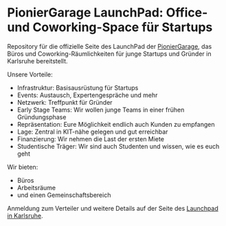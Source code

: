 PionierGarage LaunchPad: Office- und Coworking-Space für Startups
================================================================================

Repository für die offizielle Seite des LaunchPad der [PionierGarage](http://pioniergarage.de), das Büros und Coworking-Räumlichkeiten für junge Startups und Gründer in Karlsruhe bereitstellt.

Unsere Vorteile:
* Infrastruktur: Basisausrüstung für Startups
* Events: Austausch, Expertengespräche und mehr
* Netzwerk: Treffpunkt für Gründer
* Early Stage Teams: Wir wollen junge Teams in einer frühen Gründungsphase
* Repräsentation: Eure Möglichkeit endlich auch Kunden zu empfangen
* Lage: Zentral in KIT-nähe gelegen und gut erreichbar
* Finanzierung: Wir nehmen die Last der ersten Miete
* Studentische Träger: Wir sind auch Studenten und wissen, wie es euch geht

Wir bieten:
* Büros
* Arbeitsräume
* und einen Gemeinschaftsbereich

Anmeldung zum Verteiler und weitere Details auf der Seite des [Launchpad in Karlsruhe](http://launchpad.pioniergarage.de/).